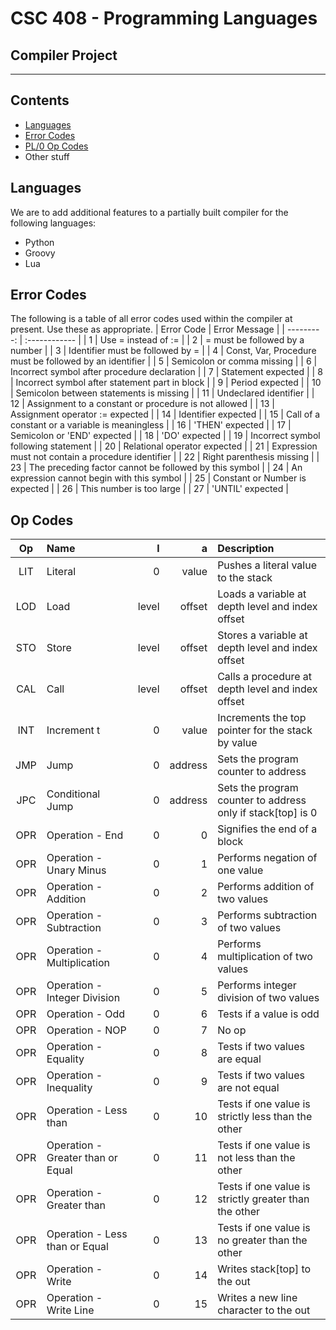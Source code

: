 # CSC 408 - Programming Languages
## Compiler Project
***
## Contents
- [Languages](#languages)
- [Error Codes](#error-codes)
- [PL/0 Op Codes](#op-codes)
- Other stuff

## Languages

We are to add additional features to a partially built compiler for the following languages:
* Python
* Groovy
* Lua

## Error Codes

The following is a table of all error codes used within the compiler at present. Use these as appropriate.
| Error Code | Error Message |
| ---------: | :------------ |
| 1          | Use = instead of := |
| 2          | = must be followed by a number |
| 3          | Identifier must be followed by = |
| 4          | Const, Var, Procedure must be followed by an identifier |
| 5          | Semicolon or comma missing |
| 6          | Incorrect symbol after procedure declaration |
| 7          | Statement expected |
| 8          | Incorrect symbol after statement part in block |
| 9          | Period expected |
| 10         | Semicolon between statements is missing |
| 11         | Undeclared identifier |
| 12         | Assignment to a constant or procedure is not allowed |
| 13         | Assignment operator := expected |
| 14         | Identifier expected |
| 15         | Call of a constant or a variable is meaningless |
| 16         | 'THEN' expected |
| 17         | Semicolon or 'END' expected |
| 18         | 'DO' expected |
| 19         | Incorrect symbol following statement |
| 20         | Relational operator expected |
| 21         | Expression must not contain a procedure identifier |
| 22         | Right parenthesis missing |
| 23         | The preceding factor cannot be followed by this symbol |
| 24         | An expression cannot begin with this symbol |
| 25         | Constant or Number is expected |
| 26         | This number is too large |
| 27         | 'UNTIL' expected |

## Op Codes
| Op  | Name | l  | a  | Description |
| :-: | :--- | -: | -: | :---------- |
| LIT | Literal | 0 | value | Pushes a literal value to the stack |
| LOD | Load | level | offset | Loads a variable at depth level and index offset |
| STO | Store | level | offset | Stores a variable at depth level and index offset |
| CAL | Call | level | offset | Calls a procedure at depth level and index offset |
| INT | Increment t | 0 | value | Increments the top pointer for the stack by value |
| JMP | Jump | 0 | address | Sets the program counter to address |
| JPC | Conditional Jump | 0 | address | Sets the program counter to address only if stack[top] is 0 |
| OPR | Operation - End | 0 | 0 | Signifies the end of a block |
| OPR | Operation - Unary Minus | 0 | 1 | Performs negation of one value |
| OPR | Operation - Addition | 0 | 2 | Performs addition of two values |
| OPR | Operation - Subtraction | 0 | 3 | Performs subtraction of two values |
| OPR | Operation - Multiplication | 0 | 4 | Performs multiplication of two values |
| OPR | Operation - Integer Division | 0 | 5 | Performs integer division of two values |
| OPR | Operation - Odd | 0 | 6 | Tests if a value is odd |
| OPR | Operation - NOP | 0 | 7 | No op |
| OPR | Operation - Equality | 0 | 8 | Tests if two values are equal |
| OPR | Operation - Inequality | 0 | 9 | Tests if two values are not equal |
| OPR | Operation - Less than | 0 | 10 | Tests if one value is strictly less than the other |
| OPR | Operation - Greater than or Equal | 0 | 11 | Tests if one value is not less than the other |
| OPR | Operation - Greater than | 0 | 12 | Tests if one value is strictly greater than the other |
| OPR | Operation - Less than or Equal | 0 | 13 | Tests if one value is no greater than the other |
| OPR | Operation - Write | 0 | 14 | Writes stack[top] to the out |
| OPR | Operation - Write Line | 0 | 15 | Writes a new line character to the out |
